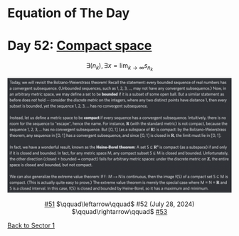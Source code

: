 # Equation of The Day

# Day 52: [Compact space](https://en.wikipedia.org/wiki/Sequentially_compact_space)

$$\exists(n_k),\exists x=\lim_{k\to\infty}s_{n_k}$$

<picture><img alt="Day 52" src="0052.png"></picture>

<center><a href="0051.html">#51</a> $\qquad\leftarrow\qquad$ #52 (July 28, 2024) $\qquad\rightarrow\qquad$ <a href="0053.html">#53</a></center>

[Back to Sector 1](../0-63.md)

<script data-goatcounter="https://zswu.goatcounter.com/count" async src="//gc.zgo.at/count.js"></script>
<script src="https://utteranc.es/client.js" repo="12AbBa/eotd" issue-term="pathname" theme="github-light" crossorigin="anonymous" async> </script>
